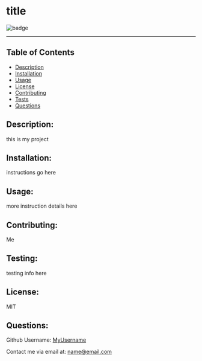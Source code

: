 # title
  ![badge](https://img.shields.io/badge/license-MIT-blue.svg)
  
  -------
  
  ## Table of Contents

  - [Description](#description)
  - [Installation](#installation)
  - [Usage](#usage)
  - [License](#license)
  - [Contributing](#contributing)
  - [Tests](#tests)
  - [Questions](#questions)


  ## Description:
  
  this is my project
  

  ## Installation:
  
  instructions go here
  

  ## Usage:
  
  more instruction details here
  

  ## Contributing:
  
  Me
  

  ## Testing:
  
  testing info here
  

  ## License:
  
  MIT
  

  ## Questions:
  
  Github Username: [MyUsername](https://github.com/MyUsername)
  
  Contact me via email at: [name@email.com](mailto:name@email.com)
  